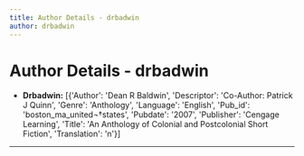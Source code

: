 ```yaml
---
title: Author Details - drbadwin
author: drbadwin
---
```


# Author Details - drbadwin

<ul>
    <li><strong>Drbadwin:</strong> [{'Author': 'Dean R Baldwin', 'Descriptor': 'Co-Author: Patrick J Quinn', 'Genre': 'Anthology', 'Language': 'English', 'Pub_id': 'boston_ma_united¬†states', 'Pubdate': '2007', 'Publisher': 'Cengage Learning', 'Title': 'An Anthology of Colonial and Postcolonial Short Fiction', 'Translation': 'n'}]</li>
</ul>
<hr>